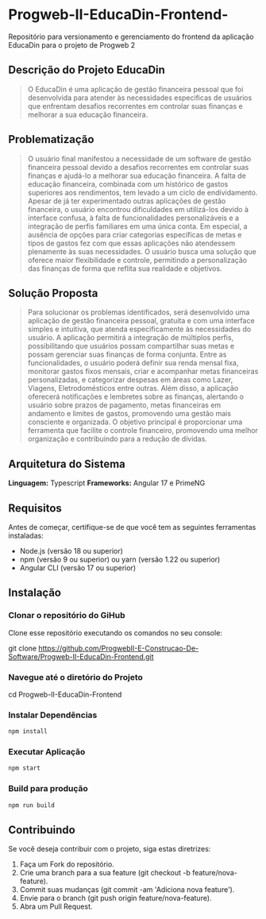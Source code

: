 # Progweb-II-EducaDin-Frontend-
Repositório para versionamento e gerenciamento do frontend da aplicação EducaDin para o projeto de Progweb 2

## Descrição do Projeto EducaDin

>O EducaDin é uma aplicação de gestão financeira pessoal que foi desenvolvida para atender às necessidades
especificas de usuários que enfrentam desafios recorrentes em controlar suas finanças e melhorar a sua educação financeira.

## Problematização

>O usuário final manifestou a necessidade de um software de gestão financeira pessoal devido a desafios recorrentes
em controlar suas finanças e ajudá-lo a melhorar sua educação  financeira. A falta de educação financeira, combinada
com um histórico de gastos superiores aos rendimentos, tem levado a um ciclo de endividamento. Apesar de já ter
experimentado outras aplicações de gestão financeira, o usuário encontrou dificuldades em utilizá-los devido à
interface confusa, à falta de funcionalidades personalizáveis e a integração de perfis familiares em uma única conta.
Em especial, a ausência de opções para criar categorias específicas de metas e tipos de gastos fez com que essas
aplicações não atendessem plenamente às suas necessidades. O usuário busca uma solução que oferece maior flexibilidade
e controle, permitindo a personalização das finanças de forma que reflita sua realidade e objetivos.

## Solução Proposta

>Para solucionar os problemas identificados, será desenvolvido uma aplicação de gestão financeira pessoal, gratuita e com
uma interface simples e intuitiva, que atenda especificamente às necessidades do usuário. A aplicação permitirá a
integração de múltiplos perfis, possibilitando que usuários possam compartilhar suas metas e possam gerenciar suas
finanças de forma conjunta. Entre as funcionalidades, o usuário poderá definir sua renda mensal fixa, monitorar gastos
fixos mensais, criar e acompanhar metas financeiras personalizadas, e categorizar despesas em áreas como Lazer, Viagens,
Eletrodomésticos entre outras. Além disso, a aplicação oferecerá notificações e lembretes sobre as finanças, alertando o
usuário sobre prazos de pagamento, metas financeiras em andamento e limites de gastos, promovendo uma gestão mais
consciente e organizada. O objetivo principal é proporcionar uma ferramenta que facilite o controle financeiro,
promovendo uma melhor organização e contribuindo para a redução de dívidas.

## Arquitetura do Sistema

**Linguagem:** Typescript
**Frameworks:** Angular 17 e PrimeNG

## Requisitos

Antes de começar, certifique-se de que você tem as seguintes ferramentas instaladas:

- Node.js (versão 18 ou superior) 
- npm (versão 9 ou superior) ou yarn (versão 1.22 ou superior)
- Angular CLI (versão 17 ou superior)

## Instalação

### Clonar o repositório do GiHub

Clone esse repositório executando os comandos no seu console:

git clone https://github.com/ProgwebII-E-Construcao-De-Software/Progweb-II-EducaDin-Frontend.git

### Navegue até o diretório do Projeto

cd Progweb-II-EducaDin-Frontend

### Instalar Dependências
```bash
npm install
```
### Executar Aplicação

```bash
npm start
```

### Build para produção

```bash
npm run build
```

## Contribuindo

Se você deseja contribuir com o projeto, siga estas diretrizes:

1. Faça um Fork do repositório.
2. Crie uma branch para a sua feature (git checkout -b feature/nova-feature).
3. Commit suas mudanças (git commit -am 'Adiciona nova feature').
4. Envie para o branch (git push origin feature/nova-feature).
5. Abra um Pull Request.